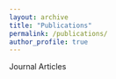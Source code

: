 ```yaml
---
layout: archive
title: "Publications"
permalink: /publications/
author_profile: true
---
```


Journal Articles
